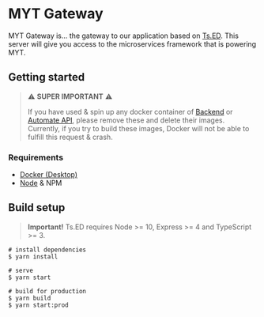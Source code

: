 # MYT Gateway

MYT Gateway is... the gateway to our application based on [Ts.ED](https://tsed.io). This server will give you access to the microservices framework that is powering MYT.

## Getting started
> ⚠ **SUPER IMPORTANT** ⚠
>
> If you have used & spin up any docker container of [Backend](https://git.ti.howest.be/TI/2021-2022/s5/trending-topics/projects/hybrid-work1/back-end) or [Automate API](https://git.ti.howest.be/TI/2021-2022/s5/trending-topics/projects/hybrid-work1/automateapi), please remove these and delete their images. 
> Currently, if you try to build these images, Docker will not be able to fulfill this request & crash. 
### Requirements
- [Docker (Desktop)](https://www.docker.com/get-started)
- [Node](https://nodejs.org/en/) & NPM

## Build setup

> **Important!** Ts.ED requires Node >= 10, Express >= 4 and TypeScript >= 3.

```batch
# install dependencies
$ yarn install

# serve
$ yarn start

# build for production
$ yarn build
$ yarn start:prod
```
